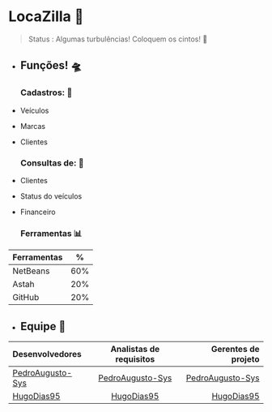 # LocaZilla 🚗

> Status : Algumas turbulências! Coloquem os cintos! 👻

 - ## Funções! 🛸
   ### Cadastros: 📂
- Veículos 
- Marcas
- Clientes

   ### Consultas de: 📝
- Clientes
- Status do veículos
- Financeiro

   ### Ferramentas 📊

Ferramentas | %
------------ | ------
NetBeans | 60%
Astah | 20%
GitHub | 20%


- ## Equipe 🌌

Desenvolvedores | Analistas de requisitos | Gerentes de projeto
:--------- | :------: | -------:
[PedroAugusto-Sys](https://github.com/PedroAugusto-Sys) | [PedroAugusto-Sys](https://github.com/PedroAugusto-Sys) | [PedroAugusto-Sys](https://github.com/PedroAugusto-Sys) 
[HugoDias95](https://github.com/HugoDias95) | [HugoDias95](https://github.com/HugoDias95) | [HugoDias95](https://github.com/HugoDias95) 


